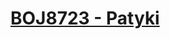 # [BOJ8723 - Patyki](https://www.acmicpc.net/problem/8723)
<!--tags: arithmetic, geom, math, pythagoras thm-->
